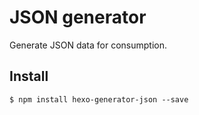 # JSON generator

Generate JSON data for consumption.

## Install

```
$ npm install hexo-generator-json --save
```


[Hexo]: http://zespia.tw/hexo
